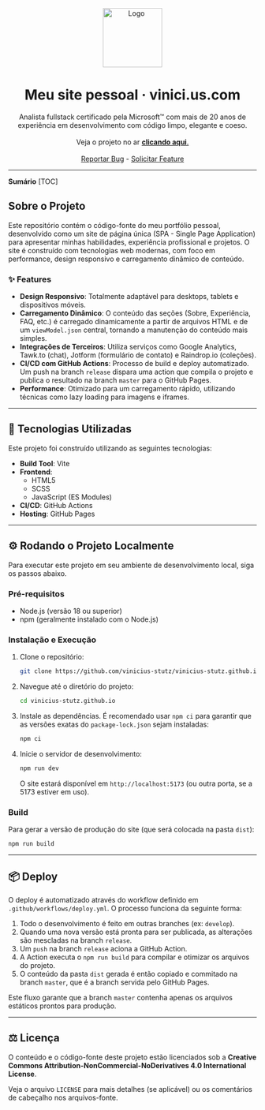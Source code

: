 <div align="center">
  <a href="https://vinici.us.com/">
    <img src="https://www.vinici.us.com/images/logo.png" alt="Logo" width="120" height="120">
  </a>
  <h1 align="center">Meu site pessoal · vinici.us.com</h1>
  <p align="center">
    Analista fullstack certificado pela Microsoft™ com mais de 20 anos de experiência em desenvolvimento com código limpo, elegante e coeso.
    <br />
	<br />
    Veja o projeto no ar <a href="https://vinici.us.com/"><strong>clicando aqui</strong>.</a>
    <br />
    <br />
    <a href="https://github.com/vinicius-stutz/vinicius-stutz.github.io/issues">Reportar Bug</a>
    - <a href="https://github.com/vinicius-stutz/vinicius-stutz.github.io/issues">Solicitar Feature</a>
  </p>
</div>

---

**Sumário**
[TOC]

## Sobre o Projeto

Este repositório contém o código-fonte do meu portfólio pessoal, desenvolvido como um site de página única (SPA - Single Page Application) para apresentar minhas habilidades, experiência profissional e projetos. O site é construído com tecnologias web modernas, com foco em performance, design responsivo e carregamento dinâmico de conteúdo.

### ✨ Features

- **Design Responsivo**: Totalmente adaptável para desktops, tablets e dispositivos móveis.
- **Carregamento Dinâmico**: O conteúdo das seções (Sobre, Experiência, FAQ, etc.) é carregado dinamicamente a partir de arquivos HTML e de um `viewModel.json` central, tornando a manutenção do conteúdo mais simples.
- **Integrações de Terceiros**: Utiliza serviços como Google Analytics, Tawk.to (chat), Jotform (formulário de contato) e Raindrop.io (coleções).
- **CI/CD com GitHub Actions**: Processo de build e deploy automatizado. Um push na branch `release` dispara uma action que compila o projeto e publica o resultado na branch `master` para o GitHub Pages.
- **Performance**: Otimizado para um carregamento rápido, utilizando técnicas como lazy loading para imagens e iframes.

---

## 🚀 Tecnologias Utilizadas

Este projeto foi construído utilizando as seguintes tecnologias:

- **Build Tool**: Vite
- **Frontend**:
  - HTML5
  - SCSS
  - JavaScript (ES Modules)
- **CI/CD**: GitHub Actions
- **Hosting**: GitHub Pages

---

## ⚙️ Rodando o Projeto Localmente

Para executar este projeto em seu ambiente de desenvolvimento local, siga os passos abaixo.

### Pré-requisitos

- Node.js (versão 18 ou superior)
- npm (geralmente instalado com o Node.js)

### Instalação e Execução

1.  Clone o repositório:
    ```sh
    git clone https://github.com/vinicius-stutz/vinicius-stutz.github.io.git
    ```
2.  Navegue até o diretório do projeto:
    ```sh
    cd vinicius-stutz.github.io
    ```
3.  Instale as dependências. É recomendado usar `npm ci` para garantir que as versões exatas do `package-lock.json` sejam instaladas:
    ```sh
    npm ci
    ```
4.  Inicie o servidor de desenvolvimento:
    ```sh
    npm run dev
    ```
    O site estará disponível em `http://localhost:5173` (ou outra porta, se a 5173 estiver em uso).

### Build

Para gerar a versão de produção do site (que será colocada na pasta `dist`):

```sh
npm run build
```

---

## 📦 Deploy

O deploy é automatizado através do workflow definido em `.github/workflows/deploy.yml`. O processo funciona da seguinte forma:

1.  Todo o desenvolvimento é feito em outras branches (ex: `develop`).
2.  Quando uma nova versão está pronta para ser publicada, as alterações são mescladas na branch `release`.
3.  Um `push` na branch `release` aciona a GitHub Action.
4.  A Action executa o `npm run build` para compilar e otimizar os arquivos do projeto.
5.  O conteúdo da pasta `dist` gerada é então copiado e commitado na branch `master`, que é a branch servida pelo GitHub Pages.

Este fluxo garante que a branch `master` contenha apenas os arquivos estáticos prontos para produção.

---

## ⚖️ Licença

O conteúdo e o código-fonte deste projeto estão licenciados sob a **Creative Commons Attribution-NonCommercial-NoDerivatives 4.0 International License**.

Veja o arquivo `LICENSE` para mais detalhes (se aplicável) ou os comentários de cabeçalho nos arquivos-fonte.
